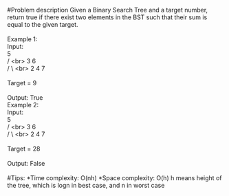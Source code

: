 #Problem description
Given a Binary Search Tree and a target number, return true if there exist two elements in the BST such that their sum is equal to the given target.<br>
<br>
Example 1:<br>
Input: <br>
    5<br>
   / \<br>
  3   6<br>
 / \   \<br>
2   4   7<br>
<br>
Target = 9<br>
<br>
Output: True<br>
Example 2:<br>
Input: <br>
    5<br>
   / \<br>
  3   6<br>
 / \   \<br>
2   4   7<br>
<br>
Target = 28<br>
<br>
Output: False<br>
<br>
#Tips:
*Time complexity: O(nh)
*Space complexity: O(h)
h means height of the tree, which is logn in best case, and n in worst case